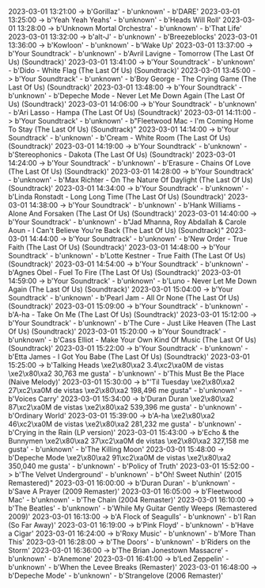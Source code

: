 2023-03-01 13:21:00 -> b'Gorillaz' - b'unknown' - b'DARE'
2023-03-01 13:25:00 -> b'Yeah Yeah Yeahs' - b'unknown' - b'Heads Will Roll'
2023-03-01 13:28:00 -> b'Unknown Mortal Orchestra' - b'unknown' - b'That Life'
2023-03-01 13:32:00 -> b'alt-J' - b'unknown' - b'Breezeblocks'
2023-03-01 13:36:00 -> b'Kowloon' - b'unknown' - b'Wake Up'
2023-03-01 13:37:00 -> b'Your Soundtrack' - b'unknown' - b'Avril Lavigne - Tomorrow (The Last Of Us) (Soundtrack)'
2023-03-01 13:41:00 -> b'Your Soundtrack' - b'unknown' - b'Dido - White Flag (The Last Of Us) (Soundtrack)'
2023-03-01 13:45:00 -> b'Your Soundtrack' - b'unknown' - b'Boy George - The Crying Game (The Last Of Us) (Soundtrack)'
2023-03-01 13:48:00 -> b'Your Soundtrack' - b'unknown' - b'Depeche Mode - Never Let Me Down Again (The Last Of Us) (Soundtrack)'
2023-03-01 14:06:00 -> b'Your Soundtrack' - b'unknown' - b'Ari Lasso - Hampa (The Last Of Us) (Soundtrack)'
2023-03-01 14:11:00 -> b'Your Soundtrack' - b'unknown' - b"Fleetwood Mac - I'm Coming Home To Stay (The Last Of Us) (Soundtrack)"
2023-03-01 14:14:00 -> b'Your Soundtrack' - b'unknown' - b'Cream - White Room (The Last Of Us) (Soundtrack)'
2023-03-01 14:19:00 -> b'Your Soundtrack' - b'unknown' - b'Stereophonics - Dakota (The Last Of Us) (Soundtrack)'
2023-03-01 14:24:00 -> b'Your Soundtrack' - b'unknown' - b'Erasure - Chains Of Love (The Last Of Us) (Soundtrack)'
2023-03-01 14:28:00 -> b'Your Soundtrack' - b'unknown' - b'Max Richter - On The Nature Of Daylight (The Last Of Us) (Soundtrack)'
2023-03-01 14:34:00 -> b'Your Soundtrack' - b'unknown' - b'Linda Ronstadt - Long Long Time (The Last Of Us) (Soundtrack)'
2023-03-01 14:38:00 -> b'Your Soundtrack' - b'unknown' - b'Hank Williams - Alone And Forsaken (The Last Of Us) (Soundtrack)'
2023-03-01 14:40:00 -> b'Your Soundtrack' - b'unknown' - b"Jad Mhanna, Roy Abdallah & Carole Aoun - I Can't Believe You're Back (The Last Of Us) (Soundtrack)"
2023-03-01 14:44:00 -> b'Your Soundtrack' - b'unknown' - b'New Order - True Faith (The Last Of Us) (Soundtrack)'
2023-03-01 14:48:00 -> b'Your Soundtrack' - b'unknown' - b'Lotte Kestner - True Faith (The Last Of Us) (Soundtrack)'
2023-03-01 14:54:00 -> b'Your Soundtrack' - b'unknown' - b'Agnes Obel - Fuel To Fire (The Last Of Us) (Soundtrack)'
2023-03-01 14:59:00 -> b'Your Soundtrack' - b'unknown' - b'Luno - Never Let Me Down Again (The Last Of Us) (Soundtrack)'
2023-03-01 15:04:00 -> b'Your Soundtrack' - b'unknown' - b'Pearl Jam - All Or None (The Last Of Us) (Soundtrack)'
2023-03-01 15:09:00 -> b'Your Soundtrack' - b'unknown' - b'A-ha - Take On Me (The Last Of Us) (Soundtrack)'
2023-03-01 15:12:00 -> b'Your Soundtrack' - b'unknown' - b'The Cure - Just Like Heaven (The Last Of Us) (Soundtrack)'
2023-03-01 15:20:00 -> b'Your Soundtrack' - b'unknown' - b'Cass Elliot - Make Your Own Kind Of Music (The Last Of Us) (Soundtrack)'
2023-03-01 15:22:00 -> b'Your Soundtrack' - b'unknown' - b'Etta James - I Got You Babe (The Last Of Us) (Soundtrack)'
2023-03-01 15:25:00 -> b'Talking Heads \xe2\x80\xa2 3.4\xc2\xa0M de vistas \xe2\x80\xa2 30,763 me gusta' - b'unknown' - b'This Must Be the Place (Naive Melody)'
2023-03-01 15:30:00 -> b"'Til Tuesday \xe2\x80\xa2 27\xc2\xa0M de vistas \xe2\x80\xa2 198,496 me gusta" - b'unknown' - b'Voices Carry'
2023-03-01 15:34:00 -> b'Duran Duran \xe2\x80\xa2 87\xc2\xa0M de vistas \xe2\x80\xa2 539,396 me gusta' - b'unknown' - b'Ordinary World'
2023-03-01 15:39:00 -> b'A-ha \xe2\x80\xa2 46\xc2\xa0M de vistas \xe2\x80\xa2 281,232 me gusta' - b'unknown' - b'Crying in the Rain (LP version)'
2023-03-01 15:43:00 -> b'Echo & the Bunnymen \xe2\x80\xa2 37\xc2\xa0M de vistas \xe2\x80\xa2 327,158 me gusta' - b'unknown' - b'The Killing Moon'
2023-03-01 15:48:00 -> b'Depeche Mode \xe2\x80\xa2 91\xc2\xa0M de vistas \xe2\x80\xa2 350,040 me gusta' - b'unknown' - b'Policy of Truth'
2023-03-01 15:52:00 -> b'The Velvet Underground' - b'unknown' - b"Oh! Sweet Nuthin' (2015 Remastered)"
2023-03-01 16:00:00 -> b'Duran Duran' - b'unknown' - b'Save A Prayer (2009 Remaster)'
2023-03-01 16:05:00 -> b'Fleetwood Mac' - b'unknown' - b'The Chain (2004 Remaster)'
2023-03-01 16:10:00 -> b'The Beatles' - b'unknown' - b'While My Guitar Gently Weeps (Remastered 2009)'
2023-03-01 16:13:00 -> b'A Flock of Seagulls' - b'unknown' - b'I Ran (So Far Away)'
2023-03-01 16:19:00 -> b'Pink Floyd' - b'unknown' - b'Have a Cigar'
2023-03-01 16:24:00 -> b'Roxy Music' - b'unknown' - b'More Than This'
2023-03-01 16:28:00 -> b'The Doors' - b'unknown' - b'Riders on the Storm'
2023-03-01 16:36:00 -> b'The Brian Jonestown Massacre' - b'unknown' - b'Anemone'
2023-03-01 16:41:00 -> b'Led Zeppelin' - b'unknown' - b'When the Levee Breaks (Remaster)'
2023-03-01 16:48:00 -> b'Depeche Mode' - b'unknown' - b'Strangelove (2006 Remaster)'
